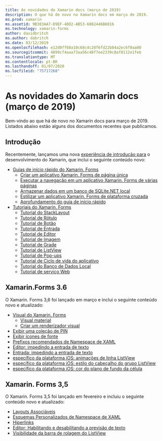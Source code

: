 ```yaml
---
title: As novidades do Xamarin docs (março de 2019)
description: O que há de novo no Xamarin docs em março de 2019.
ms.prod: xamarin
ms.assetid: 9B383AA7-D9EF-4DD2-AB53-6082446B6016
ms.technology: xamarin-forms
author: davidbritch
ms.author: dabritch
ms.date: 03/12/2019
ms.openlocfilehash: e12d0ff68a10c68c4c28f6fd22b84a2ec6f0aa00
ms.sourcegitcommit: 4899cf4aaa73aa56c48f7ee2339c0af8112e1feb
ms.translationtype: MT
ms.contentlocale: pt-BR
ms.lasthandoff: 01/07/2020
ms.locfileid: "75717268"
---
```

# <a name="xamarin-docs-whats-new-march-2019"></a>As novidades do Xamarin docs (março de 2019)

Bem-vindo ao que há de novo no Xamarin docs para março de 2019. Listados abaixo estão alguns dos documentos recentes que publicamos.

## <a name="get-started"></a>Introdução

Recentemente, lançamos uma nova [experiência de introdução para](~/get-started/index.yml) o desenvolvimento do Xamarin, que inclui o seguinte conteúdo novo:

- [Guias de início rápido do Xamarin. Forms](~/get-started/quickstarts/index.md)
  - [Criar um aplicativo Xamarin. Forms de página única](~/get-started/quickstarts/single-page.md)
  - [Executar a navegação em um aplicativo Xamarin. Forms de várias páginas](~/get-started/quickstarts/multi-page.md)
  - [Armazenar dados em um banco de SQLite.NET local](~/get-started/quickstarts/database.md)
  - [Estilizar um aplicativo Xamarin. Forms de plataforma cruzada](~/get-started/quickstarts/styling.md)
  - [Aprofundamento do guia de início rápido](~/get-started/quickstarts/deepdive.md)
- [Tutoriais do Xamarin. Forms](~/get-started/tutorials/index.yml)
  - [Tutorial do StackLayout](~/get-started/tutorials/stacklayout/index.yml)
  - [Tutorial de Rótulo](~/get-started/tutorials/label/index.yml)
  - [Tutorial de Botão](~/get-started/tutorials/button/index.yml)
  - [Tutorial de Entrada](~/get-started/tutorials/entry/index.yml)
  - [Tutorial de Editor](~/get-started/tutorials/editor/index.yml)
  - [Tutorial de Imagem](~/get-started/tutorials/image/index.yml)
  - [Tutorial de Grade](~/get-started/tutorials/grid/index.yml)
  - [Tutorial de ListView](~/get-started/tutorials/listview/index.yml)
  - [Tutorial de Pop-ups](~/get-started/tutorials/pop-ups/index.yml)
  - [Tutorial de Ciclo de vida do aplicativo](~/get-started/tutorials/app-lifecycle/index.yml)
  - [Tutorial do Banco de Dados Local](~/get-started/tutorials/local-database/index.yml)
  - [Tutorial de serviço Web](~/get-started/tutorials/web-service/index.yml)

## <a name="xamarinforms-36"></a>Xamarin.Forms 3.6

O Xamarin. Forms 3,6 foi lançado em março e inclui o seguinte conteúdo novo e atualizado:

- [Visual do Xamarin. Forms](~/xamarin-forms/user-interface/visual/index.md)
  - [Visual material](~/xamarin-forms/user-interface/visual/material-visual.md)
  - [Criar um renderizador visual](~/xamarin-forms/user-interface/visual/create.md)
- [Exibir uma coleção de PIN](~/xamarin-forms/user-interface/map/pins.md#display-a-pin-collection)
- [Exibir ícones de fonte](~/xamarin-forms/user-interface/text/fonts.md#display-font-icons)
- [Prefixos recomendados de Namespace de XAML](~/xamarin-forms/xaml/custom-prefix.md)
- [Editor: impedindo a entrada de texto](~/xamarin-forms/user-interface/text/editor.md#preventing-text-entry)
- [Entrada: impedindo a entrada de texto](~/xamarin-forms/user-interface/text/entry.md#preventing-text-entry)
- [específico da plataforma iOS: animações de linha ListView](~/xamarin-forms/platform/ios/listview-row-animations.md)
- [específico da plataforma iOS: estilo do cabeçalho do grupo ListView](~/xamarin-forms/platform/ios/listview-group-header-style.md)
- [específico da plataforma iOS: cor do plano de fundo da célula](~/xamarin-forms/platform/ios/cell-background-color.md)

## <a name="xamarinforms-35"></a>Xamarin. Forms 3,5

O Xamarin. Forms 3,5 foi lançado em fevereiro e incluiu o seguinte conteúdo novo e atualizado:

- [Layouts Associáveis](~/xamarin-forms/user-interface/layouts/bindable-layouts.md)
- [Esquemas Personalizados de Namespace de XAML](~/xamarin-forms/xaml/custom-namespace-schemas.md)
- [Hiperlinks](~/xamarin-forms/user-interface/text/label.md#hyperlinks)
- [Editor: Habilitando e desabilitando a previsão de texto](~/xamarin-forms/user-interface/text/editor.md#enabling-and-disabling-text-prediction)
- [Visibilidade da barra de rolagem do ListView](~/xamarin-forms/user-interface/listview/customizing-list-appearance.md#scrollbar-visibility)
